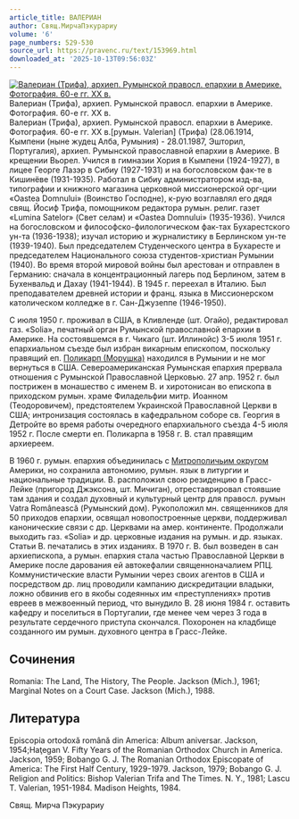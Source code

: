 ```yaml
---
article_title: ВАЛЕРИАН
author: Свящ.МирчаПэкурариу
volume: '6'
page_numbers: 529-530
source_url: https://pravenc.ru/text/153969.html
downloaded_at: '2025-10-13T09:56:03Z'
---
```


[![Валериан (Трифа), архиеп. Румынской правосл. епархии в Америке. Фотография. 60-е гг. ХХ в.](https://pravenc.ru/data/653/461/1234/i200.jpg "Кликните для увеличения картинки")](https://pravenc.ru/data/653/461/1234/i400.jpg)Валериан (Трифа), архиеп. Румынской правосл. епархии в Америке. Фотография. 60-е гг. ХХ в.  
Валериан (Трифа), архиеп. Румынской правосл. епархии в Америке. Фотография. 60-е гг. ХХ в.[румын. Valerian] (Трифа) (28.06.1914, Кымпени (ныне жудец Алба, Румыния) - 28.01.1987, Эшторил, Португалия), архиеп. Румынской православной епархии в Америке. В крещении Вьорел. Учился в гимназии Хория в Кымпени (1924-1927), в лицее Георге Лазэр в Сибиу (1927-1931) и на богословском фак-те в Кишинёве (1931-1935). Работал в Сибиу администратором изд-ва, типографии и книжного магазина церковной миссионерской орг-ции «Oastea Domnului» (Воинство Господне), к-рую возглавлял его дядя свящ. Йосиф Трифа, помощником редактора румын. религ. газет «Lumina Satelor» (Свет селам) и «Oastea Domnului» (1935-1936). Учился на богословском и философско-филологическом фак-тах Бухарестского ун-та (1936-1938); изучал историю и журналистику в Берлинском ун-те (1939-1940). Был председателем Студенческого центра в Бухаресте и председателем Национального союза студентов-христиан Румынии (1940). Во время второй мировой войны был арестован и отправлен в Германию: сначала в концентрационный лагерь под Берлином, затем в Бухенвальд и Дахау (1941-1944). В 1945 г. переехал в Италию. Был преподавателем древней истории и франц. языка в Миссионерском католическом колледже в г. Сан-Джузеппе (1946-1950).

С июля 1950 г. проживал в США, в Кливленде (шт. Огайо), редактировал газ. «Solia», печатный орган Румынской православной епархии в Америке. На состоявшемся в г. Чикаго (шт. Иллинойс) 3-5 июля 1951 г. епархиальном съезде был избран викарным епископом, поскольку правящий еп. [Поликарп (Морушка)](<https://pravenc.ru/text/Поликарп (Морушка).html>) находился в Румынии и не мог вернуться в США. Североамериканская Румынская епархия прервала отношения с Румынской Православной Церковью. 27 апр. 1952 г. был пострижен в монашество с именем В. и хиротонисан во епископа в приходском румын. храме Филадельфии митр. Иоанном (Теодоровичем), предстоятелем Украинской Православной Церкви в США; интронизация состоялась в кафедральном соборе св. Георгия в Детройте во время работы очередного епархиального съезда 4-5 июля 1952 г. После смерти еп. Поликарпа в 1958 г. В. стал правящим архиереем.

В 1960 г. румын. епархия объединилась с [Митрополичьим округом](<https://pravenc.ru/text/Митрополичьим округом.html>) Америки, но сохранила автономию, румын. язык в литургии и национальные традиции. В. расположил свою резиденцию в Грасс-Лейке (пригород Джэксона, шт. Мичиган), отреставрировал стоявшие там здания и создал духовный и культурный центр для правосл. румын Vatra Românească (Румынский дом). Рукоположил мн. священников для 50 приходов епархии, освящал новопостроенные церкви, поддерживал канонические связи с др. Церквами на амер. континенте. Продолжали выходить газ. «Solia» и др. церковные издания на румын. и др. языках. Статьи В. печатались в этих изданиях. В 1970 г. В. был возведен в сан архиепископа, а румын. епархия стала частью Православной Церкви в Америке после дарования ей автокефалии священноначалием РПЦ. Коммунистические власти Румынии через своих агентов в США и посредством др. лиц проводили кампанию дискредитации владыки, ложно обвинив его в якобы содеянных им «преступлениях» против евреев в межвоенный период, что вынудило В. 28 июня 1984 г. оставить кафедру и поселиться в Португалии, где менее чем через 3 года в результате сердечного приступа скончался. Похоронен на кладбище созданного им румын. духовного центра в Грасс-Лейке.

## Сочинения

Romania: The Land, The History, The People. Jackson (Mich.), 1961; Marginal Notes on a Court Case. Jackson (Mich.), 1988.

## Литература

Episcopia ortodoxă română din America: Album aniversar. Jackson, 1954;Haţegan V. Fifty Years of the Romanian Orthodox Church in America. Jackson, 1959; Bobango G. J. The Romanian Orthodox Episcopate of America: The First Half Century, 1929-1979. Jackson, 1979; Bobango G. J. Religion and Politics: Bishop Valerian Trifa and The Times. N. Y., 1981; Lascu T. Valerian, 1951-1984. Madison Heights, 1984.

Свящ.  Мирча   Пэкурариу
